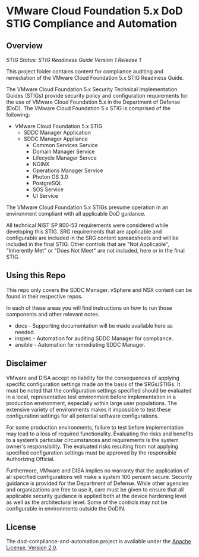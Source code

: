 # VMware Cloud Foundation 5.x DoD STIG Compliance and Automation

## Overview
*STIG Status: STIG Readiness Guide Version 1 Release 1*

This project folder contains content for compliance auditing and remediation of the VMware Cloud Foundation 5.x STIG Readiness Guide.

The VMware Cloud Foundation 5.x Security Technical Implementation Guides (STIGs) provide security policy and configuration requirements for the use of VMware Cloud Foundation 5.x in the Department of Defense (DoD). The VMware Cloud Foundation 5.x STIG is comprised of the following:

- VMware Cloud Foundation 5.x STIG 
  - SDDC Manager Application
  - SDDC Manager Appliance
    - Common Services Service
    - Domain Manager Service
    - Lifecycle Manager Servce
    - NGINX
    - Operations Manager Service
    - Photon OS 3.0
    - PostgreSQL
    - SOS Service
    - UI Service

The VMware Cloud Foundation 5.x STIGs presume operation in an environment compliant with all applicable DoD guidance.

All technical NIST SP 800-53 requirements were considered while developing this STIG. SRG requirements that are applicable and configurable are included in the SRG content spreadsheets and will be included in the final STIG. Other controls that are "Not Applicable", "Inherently Met" or "Does Not Meet" are not included, here or in the final STIG.

## Using this Repo
This repo only covers the SDDC Manager. vSphere and NSX content can be found in their respective repos.  

In each of these areas you will find instructions on how to run those components and other relevant notes.  
- docs - Supporting documentation will be made available here as needed.
- inspec - Automation for auditing SDDC Manager for compliance.
- ansible - Automation for remediating SDDC Manager.

## Disclaimer

VMware and DISA accept no liability for the consequences of applying specific configuration settings made on the basis of the SRGs/STIGs. It must be noted that the configuration settings specified should be evaluated in a local, representative test environment before implementation in a production environment, especially within large user populations. The extensive variety of environments makes it impossible to test these configuration settings for all potential software configurations.

For some production environments, failure to test before implementation may lead to a loss of required functionality. Evaluating the risks and benefits to a system’s particular circumstances and requirements is the system owner's responsibility. The evaluated risks resulting from not applying specified configuration settings must be approved by the responsible Authorizing Official.

Furthermore, VMware and DISA implies no warranty that the application of all specified configurations will make a system 100 percent secure. Security guidance is provided for the Department of Defense. While other agencies and organizations are free to use it, care must be given to ensure that all applicable security guidance is applied both at the device hardening level as well as the architectural level. Some of the controls may not be configurable in environments outside the DoDIN.

## License

The dod-compliance-and-automation project is available under the [Apache License, Version 2.0](LICENSE).
